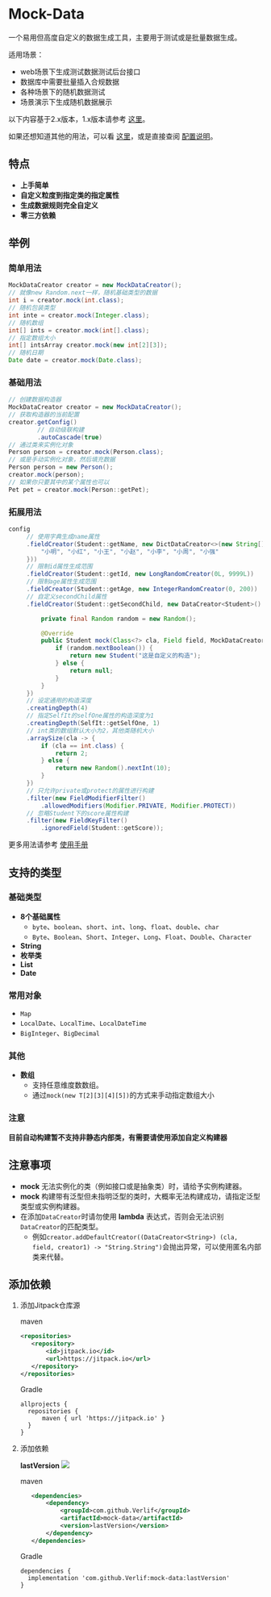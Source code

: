 # Mock-Data

一个易用但高度自定义的数据生成工具，主要用于测试或是批量数据生成。

适用场景：

- web场景下生成测试数据测试后台接口
- 数据库中需要批量插入合规数据
- 各种场景下的随机数据测试
- 场景演示下生成随机数据展示

以下内容基于2.x版本，1.x版本请参考 [这里](readme-1.x.md)。

如果还想知道其他的用法，可以看 [这里](docs/2.x/Directions.md)，或是直接查阅 [配置说明](docs/2.x/MockConfig.md)。

## 特点

- __上手简单__
- __自定义粒度到指定类的指定属性__
- __生成数据规则完全自定义__
- __零三方依赖__

## 举例

### 简单用法

   ```java
   MockDataCreator creator = new MockDataCreator();
   // 就像new Random.next一样，随机基础类型的数据
   int i = creator.mock(int.class);
   // 随机包装类型
   int inte = creator.mock(Integer.class);
   // 随机数组
   int[] ints = creator.mock(int[].class);
   // 指定数组大小
   int[] intsArray creator.mock(new int[2][3]);
   // 随机日期
   Date date = creator.mock(Date.class);
   ```

### 基础用法

   ```java
   // 创建数据构造器
   MockDataCreator creator = new MockDataCreator();
   // 获取构造器的当前配置
   creator.getConfig()
           // 自动级联构建
           .autoCascade(true)
   // 通过类来实例化对象
   Person person = creator.mock(Person.class);
   // 或是手动实例化对象，然后填充数据
   Person person = new Person();
   creator.mock(person);
   // 如果你只要其中的某个属性也可以
   Pet pet = creator.mock(Person::getPet);
   ```

### 拓展用法

   ```java
   config
        // 使用字典生成name属性
        .fieldCreator(Student::getName, new DictDataCreator<>(new String[]{
            "小明", "小红", "小王", "小赵", "小李", "小周", "小强"
        }))
        // 限制id属性生成范围
        .fieldCreator(Student::getId, new LongRandomCreator(0L, 9999L))
        // 限制age属性生成范围
        .fieldCreator(Student::getAge, new IntegerRandomCreator(0, 200))
        // 自定义secondChild属性
        .fieldCreator(Student::getSecondChild, new DataCreator<Student>() {

            private final Random random = new Random();

            @Override
            public Student mock(Class<?> cla, Field field, MockDataCreator.Creator creator) {
                if (random.nextBoolean()) {
                    return new Student("这是自定义的构造");
                } else {
                    return null;
                }
            }
        })
        // 设定通用的构造深度
        .creatingDepth(4)
        // 指定SelfIt的selfOne属性的构造深度为1
        .creatingDepth(SelfIt::getSelfOne, 1)
        // int类的数组默认大小为2，其他类随机大小
        .arraySize(cla -> {
            if (cla == int.class) {
                return 2;
            } else {
                return new Random().nextInt(10);
            }
        })
        // 只允许private或protect的属性进行构建
        .filter(new FieldModifierFilter()
            .allowedModifiers(Modifier.PRIVATE, Modifier.PROTECT))
        // 忽略Student下的score属性构建
        .filter(new FieldKeyFilter()
            .ignoredField(Student::getScore));
   ```

更多用法请参考 [使用手册](docs/2.x/Directions.md)

## 支持的类型

### 基础类型

- __8个基础属性__
   - `byte`、`boolean`、`short`、`int`、`long`、`float`、`double`、`char`
   - `Byte`、`Boolean`、`Short`、`Integer`、`Long`、`Float`、`Double`、`Character`
- __String__
- __枚举类__
- __List__
- __Date__

### 常用对象

- `Map`
- `LocalDate`、`LocalTime`、`LocalDateTime`
- `BigInteger`、`BigDecimal`

### 其他

- __数组__
   - 支持任意维度数数组。
   - 通过`mock(new T[2][3][4][5])`的方式来手动指定数组大小

### 注意

__目前自动构建暂不支持非静态内部类，有需要请使用添加自定义构建器__

## 注意事项

- __mock__ 无法实例化的类（例如接口或是抽象类）时，请给予实例构建器。
- __mock__ 构建带有泛型但未指明泛型的类时，大概率无法构建成功，请指定泛型类型或实例构建器。
- 在添加`DataCreator`时请勿使用 __lambda__ 表达式，否则会无法识别`DataCreator`的匹配类型。
  - 例如`creator.addDefaultCreator((DataCreator<String>) (cla, field, creator1) -> "String.String")`会抛出异常，可以使用匿名内部类来代替。

## 添加依赖

1. 添加Jitpack仓库源

   maven

    ```xml
    <repositories>
       <repository>
           <id>jitpack.io</id>
           <url>https://jitpack.io</url>
       </repository>
    </repositories>
    ```

   Gradle

    ```text
    allprojects {
      repositories {
          maven { url 'https://jitpack.io' }
      }
    }
    ```

2. 添加依赖

   __lastVersion__ [![](https://jitpack.io/v/Verlif/mock-data.svg)](https://jitpack.io/#Verlif/mock-data)

   maven

   ```xml
      <dependencies>
          <dependency>
              <groupId>com.github.Verlif</groupId>
              <artifactId>mock-data</artifactId>
              <version>lastVersion</version>
          </dependency>
      </dependencies>
   ```

   Gradle

   ```text
   dependencies {
     implementation 'com.github.Verlif:mock-data:lastVersion'
   }
   ```
